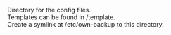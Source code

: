Directory for the config files.  
Templates can be found in /template.  
Create a symlink at /etc/own-backup to this directory.
